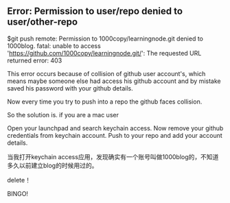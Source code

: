 
## Error: Permission to user/repo denied to user/other-repo

$git push
remote: Permission to 1000copy/learningnode.git denied to 1000blog.
fatal: unable to access 'https://github.com/1000copy/learningnode.git/': The requested URL returned error: 403


This error occurs because of collision of github user account's, which means maybe someone else had access his github account and by mistake saved his password with your github details.

Now every time you try to push into a repo the github faces collision.

So the solution is. if you are a mac user

Open your launchpad and search keychain access.
Now remove your github credentials from keychain account.
Push to your repo and add your account details.

当我打开keychain access应用，发现确实有一个账号叫做1000blog的，不知道多久以前建立blog的时候用过的。

delete！

BINGO!